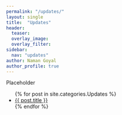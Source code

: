 ```yaml
---
permalink: "/updates/"
layout: single
title:  "Updates"
header:
  teaser: 
  overlay_image: 
  overlay_filter: 
sidebar:
  nav: "updates"
author: Naman Goyal
author_profile: true
---
```

Placeholder

<ul>
  {% for post in site.categories.Updates %}
    <li>
      <a href="{{ post.url }}">{{ post.title }}</a>
    </li>
  {% endfor %}
</ul>
